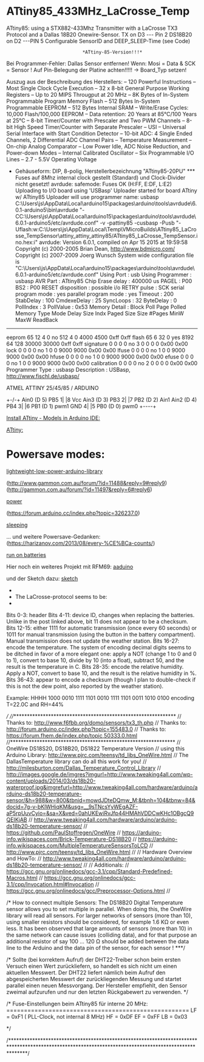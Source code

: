 # ATtiny85_433MHz_LaCrosse_Temp
ATtiny85: using a STX882-433Mhz Transmitter with a LaCrosse TX3 Protocol and a Dallas 18B20 Onewire-Sensor.
    TX on D3 --- Pin 2
    DS18B20 on D2 ---PIN 5
    Configurable SensorID and DEEP_SLEEP-Time (see Code) 

                                *ATtiny-85-Version!!!*

   Bei Programmer-Fehler: Dallas Sensor entfernen! Wenn: Mosi = Data & SCK = Sensor !
   Auf Pin-Belegung der Platine achten!!!!! -> Board_Typ setzen!

Auszug aus der Beschreibung des Herstellers:
– 120 Powerful Instructions – Most Single Clock Cycle Execution
– 32 x 8-bit General Purpose Working Registers
– Up to 20 MIPS Througput at 20 MHz
– 8K Bytes of In-System Programmable Program Memory Flash
– 512 Bytes In-System Programmable EEPROM
– 512 Bytes Internal SRAM
– Write/Erase Cycles: 10,000 Flash/100,000 EEPROM
– Data retention: 20 Years at 85°C/100 Years at 25°C
– 8-bit Timer/Counter with Prescaler and Two PWM Channels
– 8-bit High Speed Timer/Counter with Separate Prescaler
– USI – Universal Serial Interface with Start Condition Detector
– 10-bit ADC: 4 Single Ended Channels, 2 Differential ADC Channel Pairs
– Temperature Measurement
– On-chip Analog Comparator
– Low Power Idle, ADC Noise Reduction, and Power-down Modes
– Internal Calibrated Oscillator
– Six Programmable I/O Lines
– 2.7 - 5.5V Operating Voltage
- Gehäuseform: DIP, 8-polig, Herstellerbezeichnung "ATtiny85-20PU"
*** Fuses auf 8Mhz internal clock gestellt (Standard) und Clock-Divider nicht gesetzt!
avrdude: safemode: Fuses OK (H:FF, E:DF, L:E2)
Uploading to I/O board using 'USBasp'
Uploader started for board ATtiny w/ ATtiny85
Uploader will use programmer name: usbasp
C:\Users\js\AppData\Local\arduino15\packages\arduino\tools\avrdude\6.0.1-arduino5\bin\avrdude "-CC:\Users\js\AppData\Local\arduino15\packages\arduino\tools\avrdude\6.0.1-arduino5/etc/avrdude.conf" -v -pattiny85 -cusbasp -Pusb "-Uflash:w:C:\Users\js\AppData\Local\Temp\VMicroBuilds\ATtiny85_LaCrosse_TempSensor\attiny_attiny_attiny85/ATtiny85_LaCrosse_TempSensor.ino.hex:i"
avrdude: Version 6.0.1, compiled on Apr 15 2015 at 19:59:58
Copyright (c) 2000-2005 Brian Dean, http://www.bdmicro.com/
Copyright (c) 2007-2009 Joerg Wunsch
System wide configuration file is "C:\Users\js\AppData\Local\arduino15\packages\arduino\tools\avrdude\6.0.1-arduino5/etc/avrdude.conf"
Using Port                    : usb
Using Programmer              : usbasp
AVR Part                      : ATtiny85
Chip Erase delay              : 400000 us
PAGEL                         : P00
BS2                           : P00
RESET disposition             : possible i/o
RETRY pulse                   : SCK
serial program mode           : yes
parallel program mode         : yes
Timeout                       : 200
StabDelay                     : 100
CmdexeDelay                   : 25
SyncLoops                     : 32
ByteDelay                     : 0
PollIndex                     : 3
PollValue                     : 0x53
Memory Detail                 :
Block Poll               Page                       Polled
Memory Type Mode Delay Size  Indx Paged  Size   Size #Pages MinW  MaxW   ReadBack
----------- ---- ----- ----- ---- ------ ------ ---- ------ ----- ----- ---------
eeprom        65    12     4    0 no        512    4      0  4000  4500 0xff 0xff
flash         65     6    32    0 yes      8192   64    128 30000 30000 0xff 0xff
signature      0     0     0    0 no          3    0      0     0     0 0x00 0x00
lock           0     0     0    0 no          1    0      0  9000  9000 0x00 0x00
lfuse          0     0     0    0 no          1    0      0  9000  9000 0x00 0x00
hfuse          0     0     0    0 no          1    0      0  9000  9000 0x00 0x00
efuse          0     0     0    0 no          1    0      0  9000  9000 0x00 0x00
calibration    0     0     0    0 no          2    0      0     0     0 0x00 0x00
Programmer Type : usbasp
Description     : USBasp, http://www.fischl.de/usbasp/


ATMEL ATTINY 25/45/85 / ARDUINO

+-\/-+
Ain0 (D 5) PB5  1|    |8  Vcc
Ain3 (D 3) PB3  2|    |7  PB2 (D 2) Ain1
Ain2 (D 4) PB4  3|    |6  PB1 (D 1) pwm1
GND  4|    |5  PB0 (D 0) pwm0
+----+

[Install ATtiny - Models in Arduino IDE:](http://highlowtech.org/?p=1695)

[ATtiny:](https://cpldcpu.wordpress.com/2014/04/25/the-nanite-85/)

Powersave modes:
================
[lightweight-low-power-arduino-library](http://www.rocketscream.com/blog/2011/07/04/lightweight-low-power-arduino-library/)

(http://www.gammon.com.au/forum/?id=11488&reply=9#reply9)
(http://gammon.com.au/forum/?id=11497&reply=6#reply6)

[power](http://www.gammon.com.au/power)

(https://forum.arduino.cc/index.php?topic=326237.0)

[sleeping](https://www.insidegadgets.com/2011/02/05/reduce-attiny-power-consumption-by-sleeping-with-the-watchdog-timer/)

... und weitere Powersave-Gedanken:
(https://harizanov.com/2013/08/every-%CE%BCa-counts/)

[run on batteries](http://electronics.stackexchange.com/questions/49182/how-can-i-get-my-atmega328-to-run-for-a-year-on-batteries)

Hier noch ein weiteres Projekt mit RFM69:
[aaduino](http://johan.kanflo.com/the-aaduino/)

und der Sketch dazu:
[sketch](https://github.com/kanflo/aaduino)

*
* The LaCrosse-protocol seems to be:
*
Bits 0-3: header
Bits 4-11: device ID, changes when replacing the batteries. Unlike in the post linked above, bit 11 does not appear to be a checksum.
Bits 12-15: either 1111 for automatic transmission (once every 60 seconds) or 1011 for manual transmission (using the button in the battery compartment). Manual transmission does not update the weather station.
Bits 16-27: encode the temperature. The system of encoding decimal digits seems to be ditched in favor of a more elegant one: apply a NOT (change 1 to 0 and 0 to 1), convert to base 10, divide by 10 (into a float), subtract 50, and the result is the temperature in C.
Bits 28-35: encode the relative humidity. Apply a NOT, convert to base 10, and the result is the relative humidity in %.
Bits 36-43: appear to encode a checksum (though I plan to double-check if this is not the dew point, also reported by the weather station).

Example:
HHHH 1000 0010 1111 1101 0010 1111 1101 0011 1010 0100
encoding T=22.0C and RH=44%

*/
//**************************************************************
// Thanks to: http://www.f6fbb.org/domo/sensors/tx3_th.php
// Thanks to: http://forum.arduino.cc/index.php?topic=155483.0
// Thanks to: https://forum.fhem.de/index.php/topic,50333.0.html
//**************************************************************
//  OneWire DS18S20, DS18B20, DS1822 Temperature Version 
//  using this Arduino Library: http://www.pjrc.com/teensy/td_libs_OneWire.html
//  The DallasTemperature library can do all this work for you!
//  http://milesburton.com/Dallas_Temperature_Control_Library
//  http://images.google.de/imgres?imgurl=http://www.tweaking4all.com/wp-content/uploads/2014/03/ds18b20-waterproof.jpg&imgrefurl=http://www.tweaking4all.com/hardware/arduino/arduino-ds18b20-temperature-sensor/&h=988&w=800&tbnid=mowdJDteDQmw_M:&tbnh=104&tbnw=84&docid=7g-v-bKlWHiqKM&usg=__9sTNcsYyWEgAZF-aP5rpUuvCyio=&sa=X&ved=0ahUKEwiRvJfp44HMAhVDDCwKHc1OBgcQ9QEIKjAB
//  http://www.tweaking4all.com/hardware/arduino/arduino-ds18b20-temperature-sensor/
//  https://github.com/PaulStoffregen/OneWire
//  https://arduino-info.wikispaces.com/Brick-Temperature-DS18B20
//  https://arduino-info.wikispaces.com/MultipleTemperatureSensorsToLCD
//  http://www.pjrc.com/teensy/td_libs_OneWire.html
//
//  Hardware Overview and HowTo:
//  http://www.tweaking4all.com/hardware/arduino/arduino-ds18b20-temperature-sensor/
//
//  Additionals:
//  https://gcc.gnu.org/onlinedocs/gcc-3.1/cpp/Standard-Predefined-Macros.html
//	https://gcc.gnu.org/onlinedocs/gcc-3.1/cpp/Invocation.html#Invocation
//  https://gcc.gnu.org/onlinedocs/gcc/Preprocessor-Options.html
//

/* How to connect multiple Sensors:
The DS18B20 Digital Temperature sensor allows you to set multiple in parallel. When doing this, the OneWire library will read all sensors.
For larger networks of sensors (more than 10), using smaller resistors should be considered, for example 1.6 KΩ or even less.
It has been observed that large amounts of sensors (more than 10) in the same network can cause issues (colliding data),
and for that purpose an additional resistor of say 100 … 120 Ω should be added between the data line to the Arduino and the data pin of the sensor, for each sensor !
***/

/*
Sollte (bei korrektem Aufruf) der DHT22-Treiber schon beim ersten Versuch einen Wert zurückliefern,
so handelt es sich nicht um einen aktuellen Messwert.
Der DHT22 liefert nämlich beim Aufruf den abgespeicherten Messwert der zurückliegenden Messung und startet parallel einen neuen Messvorgang.
Der Hersteller empfiehlt, den Sensor zweimal aufzurufen und nur den letzten Rückgabewert zu verwenden.
*/

/*
    Fuse-Einstellungen beim ATtiny85 für interne 20 MHz:
    ====================================================
    LF = 0xF1 ( PLL-Clock, not internal 8 MHz)
    HF = 0xDF
    EF = 0xFF
    LB = 0x03

    
*/

/******************************************************************************************************************************************************/
